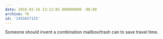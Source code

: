 ```yaml
---
date: 2016-02-16 13:12:05.000000000 -08:00
archive: fb
id: '1455657125'
---
```


Someone should invent a combination mailbox/trash can to save travel time.
